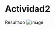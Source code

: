 # Actividad2

Resultado
![image](https://github.com/user-attachments/assets/47bf250f-9778-473a-be7c-77d71a2ffb20)
